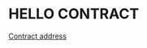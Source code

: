# HELLO CONTRACT

[Contract address](https://rinkeby.etherscan.io/address/0xc42250ac6fab97a67ee6979e7c307d9751768a64)
